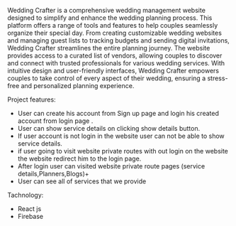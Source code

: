 Wedding Crafter is a comprehensive wedding management website designed to simplify and enhance the wedding planning process. This platform offers a range of tools and features to help couples seamlessly organize their special day. From creating customizable wedding websites and managing guest lists to tracking budgets and sending digital invitations, Wedding Crafter streamlines the entire planning journey. The website provides access to a curated list of vendors, allowing couples to discover and connect with trusted professionals for various wedding services. With intuitive design and user-friendly interfaces, Wedding Crafter empowers couples to take control of every aspect of their wedding, ensuring a stress-free and personalized planning experience.


Project features:
- User can create his account from Sign up page  and login his created account  from login page .
- User can show service details on clicking show details button.
- If user account is not login in the website user can not be able to  show service details.
- if user going to visit website private routes with out login on the website the website redirect him to the login page.
- After login user can visited website private route pages (service details,Planners,Blogs)+
- User can see all of services that we provide

Tachnology:
- React js
- Firebase



